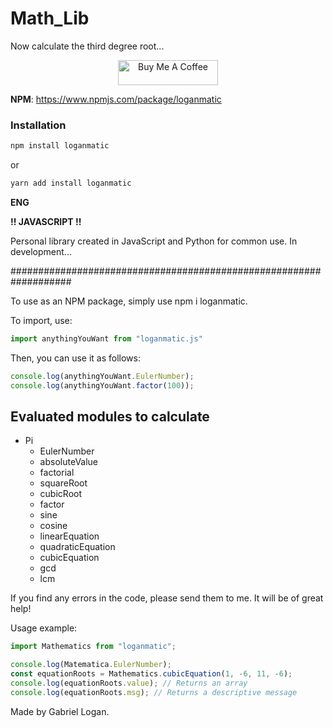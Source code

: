 # Math_Lib

Now calculate the third degree root...

<p align="center">
	<a href="https://www.buymeacoffee.com/gabriellogan" target="_blank">
		<img src="https://cdn.buymeacoffee.com/buttons/v2/default-yellow.png" alt="Buy Me A Coffee" style="height: 40px !important;width: 160px !important;" >
	</a>
</p>

**NPM**: https://www.npmjs.com/package/loganmatic

### Installation

```bash
npm install loganmatic
```

or

```bash
yarn add install loganmatic
```

**ENG**

**!! JAVASCRIPT !!**

Personal library created in JavaScript and Python for common use. In development...

###################################################################

To use as an NPM package, simply use npm i loganmatic.

To import, use:

```js
import anythingYouWant from "loganmatic.js"
```

Then, you can use it as follows:

```js
console.log(anythingYouWant.EulerNumber);
console.log(anythingYouWant.factor(100));
```

## Evaluated modules to calculate

  * Pi
	* EulerNumber
	* absoluteValue
	* factorial
	* squareRoot
	* cubicRoot
	* factor
	* sine
	* cosine
	* linearEquation
	* quadraticEquation
	* cubicEquation
	* gcd
	* lcm

If you find any errors in the code, please send them to me. It will be of great help!

Usage example:

```js
import Mathematics from "loganmatic";

console.log(Matematica.EulerNumber);
const equationRoots = Mathematics.cubicEquation(1, -6, 11, -6);
console.log(equationRoots.value); // Returns an array
console.log(equationRoots.msg); // Returns a descriptive message
```

Made by Gabriel Logan.
